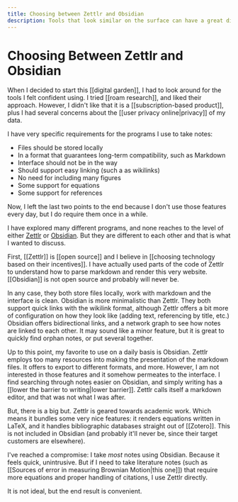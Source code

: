 ```yaml
---
title: Choosing between Zettlr and Obsidian
description: Tools that look similar on the surface can have a great difference in impact on your productivity
---
```

# Choosing Between Zettlr and Obsidian
When I decided to start this [[digital garden]], I had to look around for the tools I felt confident using. I tried [[roam research]], and liked their approach. However, I didn't like that it is a [[subscription-based product]], plus I had several concerns about the [[user privacy online|privacy]] of my data. 

I have very specific requirements for the programs I use to take notes:

- Files should be stored locally
- In a format that guarantees long-term compatibility, such as Markdown
- Interface should not be in the way
- Should support easy linking (such a as wikilinks)
- No need for including many figures
- Some support for equations 
- Some support for references

Now, I left the last two points to the end because I don't use those features every day, but I do require them once in a while. 

I have explored many different programs, and none reaches to the level of either [Zettlr](https://www.zettlr.com/) or [Obsidian](https://obsidian.md/). But they are different to each other and that is what I wanted to discuss. 

First, [[Zettlr]] is [[open source]] and I believe in [[choosing technology based on their incentives]]. I have actually used parts of the code of Zettlr to understand how to parse markdown and render this very website. [[Obsidian]] is not open source and probably will never be. 

In any case, they both store files locally, work with markdown and the interface is clean. Obsidian is more minimalistic than Zettlr. They both support quick links with the wikilink format, although Zettlr offers a bit more of configuration on how they look like (adding text, referencing by title, etc.) Obsidian offers bidirectional links, and a network graph to see how notes are linked to each other. It may sound like a minor feature, but it is great to quickly find orphan notes, or put several together. 

Up to this point, my favorite to use on a daily basis is Obsidian. Zettlr employs too many resources into making the presentation of the markdown files. It offers to export to different formats, and more. However, I am not interested in those features and it somehow permeates to the interface. I find searching through notes easier on Obsidian, and simply writing has a [[lower the barrier to writing|lower barrier]]. Zettlr calls itself a markdown editor, and that was not what I was after. 

But, there is a big but. Zettlr is geared towards academic work. Which means it bundles some very nice features: it renders equations written in LaTeX, and it handles bibliographic databases straight out of [[Zotero]]. This is not included in Obsidian (and probably it'll never be, since their target customers are elsewhere). 

I've reached a compromise: I take *most* notes using Obsidian. Because it feels quick, unintrusive. But if I need to take literature notes (such as [[Sources of error in measuring Brownian Motion|this one]]) that require more equations and proper handling of citations, I use Zettlr directly. 

It is not ideal, but the end result is convenient. 
